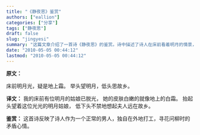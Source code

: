 ```yaml
---
title: "《静夜思》鉴赏"
authors: ["eallion"]
categories: ["分享"]
tags: ["静夜思"]
draft: false
slug: "jingyesi"
summary: "这篇文章介绍了一首诗《静夜思》的鉴赏。诗中描述了诗人在床前看着明月的情景，并通过比喻表达了对故乡的思念之情。文章还分析了诗人矛盾的心境，揭示了他作为一个正常男人在异乡寻求欢愉与思念家乡之间的矛盾心理。"
date: "2010-05-05 00:44:12"
lastmod: "2010-05-05 00:44:12"
---
```


<strong > 原文：</strong>

床前明月光，疑是地上霜。
举头望明月，低头思故乡。

<strong > 译文：</strong>
我的床前有位明月的姑娘已脱光，
她的皮肤白嫩的就像地上的白霜。
抬起头望着这位光光的明月姑娘，
低下头不禁地想起夫人远在故乡。

<strong > 鉴赏：</strong>
这首诗反映了诗人作为一个正常的男人，独自在外地打工，寻花问柳时的矛盾心情。
